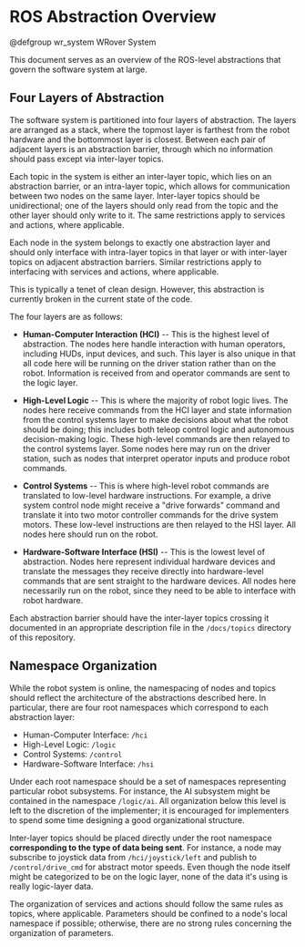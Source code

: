 # ROS Abstraction Overview

@defgroup wr_system WRover System

This document serves as an overview of the ROS-level abstractions that govern the software system at large.

## Four Layers of Abstraction

The software system is partitioned into four layers of abstraction.
The layers are arranged as a stack, where the topmost layer is farthest from the robot hardware and the bottommost layer is closest.
Between each pair of adjacent layers is an abstraction barrier, through which no information should pass except via inter-layer topics.

Each topic in the system is either an inter-layer topic, which lies on an abstraction barrier, or an intra-layer topic, which allows for communication between two nodes on the same layer.
Inter-layer topics should be unidirectional; one of the layers should only read from the topic and the other layer should only write to it.
The same restrictions apply to services and actions, where applicable.

Each node in the system belongs to exactly one abstraction layer and should only interface with intra-layer topics in that layer or with inter-layer topics on adjacent abstraction barriers.
Similar restrictions apply to interfacing with services and actions, where applicable.

This is typically a tenet of clean design.  However, this abstraction is currently broken in the current state of the code.

The four layers are as follows:

* **Human-Computer Interaction (HCI)** -- This is the highest level of abstraction. The nodes here handle interaction with human operators, including HUDs, input devices, and such. This layer is also unique in that all code here will be running on the driver station rather than on the robot. Information is received from and operator commands are sent to the logic layer.

* **High-Level Logic** -- This is where the majority of robot logic lives. The nodes here receive commands from the HCI layer and state information from the control systems layer to make decisions about what the robot should be doing; this includes both teleop control logic and autonomous decision-making logic. These high-level commands are then relayed to the control systems layer. Some nodes here may run on the driver station, such as nodes that interpret operator inputs and produce robot commands.

* **Control Systems** -- This is where high-level robot commands are translated to low-level hardware instructions. For example, a drive system control node might receive a "drive forwards" command and translate it into two motor controller commands for the drive system motors. These low-level instructions are then relayed to the HSI layer. All nodes here should run on the robot.

* **Hardware-Software Interface (HSI)** -- This is the lowest level of abstraction. Nodes here represent individual hardware devices and translate the messages they receive directly into hardware-level commands that are sent straight to the hardware devices. All nodes here necessarily run on the robot, since they need to be able to interface with robot hardware.

Each abstraction barrier should have the inter-layer topics crossing it documented in an appropriate description file in the `/docs/topics` directory of this repository.

## Namespace Organization

While the robot system is online, the namespacing of nodes and topics should reflect the architecture of the abstractions described here.
In particular, there are four root namespaces which correspond to each abstraction layer:

* Human-Computer Interface: `/hci`
* High-Level Logic: `/logic`
* Control Systems: `/control`
* Hardware-Software Interface: `/hsi`

Under each root namespace should be a set of namespaces representing particular robot subsystems.
For instance, the AI subsystem might be contained in the namespace `/logic/ai`.
All organization below this level is left to the discretion of the implementer; it is encouraged for implementers to spend some time designing a good organizational structure.

Inter-layer topics should be placed directly under the root namespace **corresponding to the type of data being sent**.
For instance, a node may subscribe to joystick data from `/hci/joystick/left` and publish to `/control/drive_cmd` for abstract motor speeds.  Even though the node itself might be categorized to be on the logic layer, none of the data it's using is really logic-layer data.

The organization of services and actions should follow the same rules as topics, where applicable.
Parameters should be confined to a node's local namespace if possible; otherwise, there are no strong rules concerning the organization of parameters.
